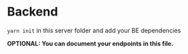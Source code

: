 # Backend

`yarn init` in this server folder and add your BE dependencies

**OPTIONAL: You can document your endpoints in this file.**
